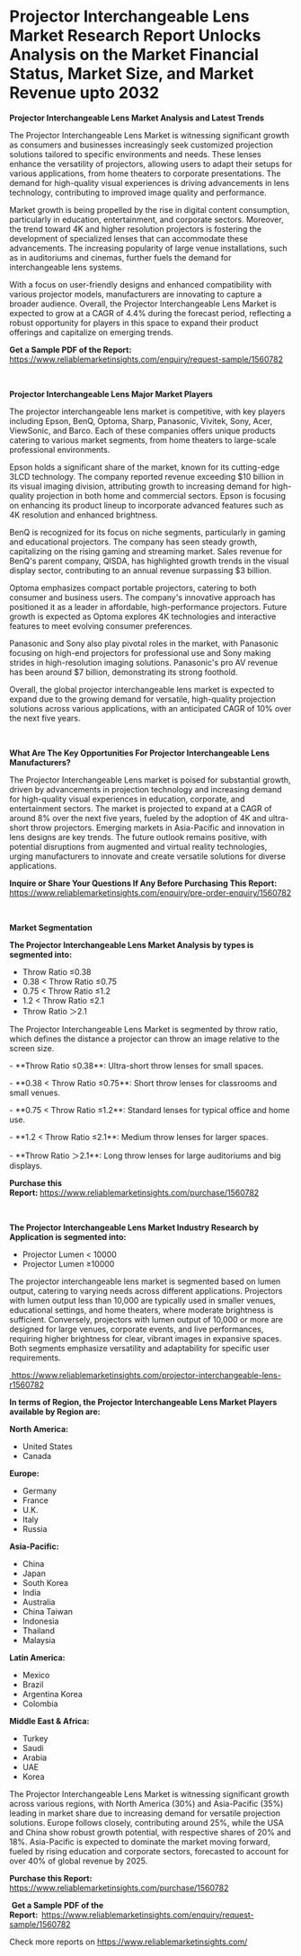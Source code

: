 <p><h1>Projector Interchangeable Lens Market Research Report Unlocks Analysis on the Market Financial Status, Market Size, and Market Revenue upto 2032</h1></p><p><strong>Projector Interchangeable Lens Market Analysis and Latest Trends</strong></p>
<p><p>The Projector Interchangeable Lens Market is witnessing significant growth as consumers and businesses increasingly seek customized projection solutions tailored to specific environments and needs. These lenses enhance the versatility of projectors, allowing users to adapt their setups for various applications, from home theaters to corporate presentations. The demand for high-quality visual experiences is driving advancements in lens technology, contributing to improved image quality and performance.</p><p>Market growth is being propelled by the rise in digital content consumption, particularly in education, entertainment, and corporate sectors. Moreover, the trend toward 4K and higher resolution projectors is fostering the development of specialized lenses that can accommodate these advancements. The increasing popularity of large venue installations, such as in auditoriums and cinemas, further fuels the demand for interchangeable lens systems.</p><p>With a focus on user-friendly designs and enhanced compatibility with various projector models, manufacturers are innovating to capture a broader audience. Overall, the Projector Interchangeable Lens Market is expected to grow at a CAGR of 4.4% during the forecast period, reflecting a robust opportunity for players in this space to expand their product offerings and capitalize on emerging trends.</p></p>
<p><strong>Get a Sample PDF of the Report:&nbsp;</strong> <a href="https://www.reliablemarketinsights.com/enquiry/request-sample/1560782?utm_campaign=2176&utm_medium=2&utm_source=Github&utm_content=ia&utm_term=09022025&utm_id=projector-interchangeable-lens">https://www.reliablemarketinsights.com/enquiry/request-sample/1560782</a></p>
<p>&nbsp;</p>
<p><strong>Projector Interchangeable Lens Major Market Players</strong></p>
<p><p>The projector interchangeable lens market is competitive, with key players including Epson, BenQ, Optoma, Sharp, Panasonic, Vivitek, Sony, Acer, ViewSonic, and Barco. Each of these companies offers unique products catering to various market segments, from home theaters to large-scale professional environments.</p><p>Epson holds a significant share of the market, known for its cutting-edge 3LCD technology. The company reported revenue exceeding $10 billion in its visual imaging division, attributing growth to increasing demand for high-quality projection in both home and commercial sectors. Epson is focusing on enhancing its product lineup to incorporate advanced features such as 4K resolution and enhanced brightness. </p><p>BenQ is recognized for its focus on niche segments, particularly in gaming and educational projectors. The company has seen steady growth, capitalizing on the rising gaming and streaming market. Sales revenue for BenQ's parent company, QISDA, has highlighted growth trends in the visual display sector, contributing to an annual revenue surpassing $3 billion.</p><p>Optoma emphasizes compact portable projectors, catering to both consumer and business users. The company's innovative approach has positioned it as a leader in affordable, high-performance projectors. Future growth is expected as Optoma explores 4K technologies and interactive features to meet evolving consumer preferences.</p><p>Panasonic and Sony also play pivotal roles in the market, with Panasonic focusing on high-end projectors for professional use and Sony making strides in high-resolution imaging solutions. Panasonic's pro AV revenue has been around $7 billion, demonstrating its strong foothold.</p><p>Overall, the global projector interchangeable lens market is expected to expand due to the growing demand for versatile, high-quality projection solutions across various applications, with an anticipated CAGR of 10% over the next five years.</p></p>
<p>&nbsp;</p>
<p><strong>What Are The Key Opportunities For Projector Interchangeable Lens Manufacturers?</strong></p>
<p><p>The Projector Interchangeable Lens market is poised for substantial growth, driven by advancements in projection technology and increasing demand for high-quality visual experiences in education, corporate, and entertainment sectors. The market is projected to expand at a CAGR of around 8% over the next five years, fueled by the adoption of 4K and ultra-short throw projectors. Emerging markets in Asia-Pacific and innovation in lens designs are key trends. The future outlook remains positive, with potential disruptions from augmented and virtual reality technologies, urging manufacturers to innovate and create versatile solutions for diverse applications.</p></p>
<p><strong>Inquire or Share Your Questions If Any Before Purchasing This Report:</strong> <a href="https://www.reliablemarketinsights.com/enquiry/pre-order-enquiry/1560782?utm_campaign=2176&utm_medium=2&utm_source=Github&utm_content=ia&utm_term=09022025&utm_id=projector-interchangeable-lens">https://www.reliablemarketinsights.com/enquiry/pre-order-enquiry/1560782</a></p>
<p>&nbsp;</p>
<p><strong>Market Segmentation</strong></p>
<p><strong>The Projector Interchangeable Lens Market Analysis by types is segmented into:</strong></p>
<p><ul><li>Throw Ratio ≤0.38</li><li>0.38 < Throw Ratio ≤0.75</li><li>0.75 < Throw Ratio ≤1.2</li><li>1.2 < Throw Ratio ≤2.1</li><li>Throw Ratio ＞2.1</li></ul></p>
<p><p>The Projector Interchangeable Lens Market is segmented by throw ratio, which defines the distance a projector can throw an image relative to the screen size. </p><p>- **Throw Ratio ≤0.38**: Ultra-short throw lenses for small spaces.</p><p>- **0.38 < Throw Ratio ≤0.75**: Short throw lenses for classrooms and small venues.</p><p>- **0.75 < Throw Ratio ≤1.2**: Standard lenses for typical office and home use.</p><p>- **1.2 < Throw Ratio ≤2.1**: Medium throw lenses for larger spaces.</p><p>- **Throw Ratio ＞2.1**: Long throw lenses for large auditoriums and big displays.</p></p>
<p><strong>Purchase this Report:&nbsp;</strong><a href="https://www.reliablemarketinsights.com/purchase/1560782?utm_campaign=2176&utm_medium=2&utm_source=Github&utm_content=ia&utm_term=09022025&utm_id=projector-interchangeable-lens">https://www.reliablemarketinsights.com/purchase/1560782</a></p>
<p>&nbsp;</p>
<p><strong>The Projector Interchangeable Lens Market Industry Research by Application is segmented into:</strong></p>
<p><ul><li>Projector Lumen < 10000</li><li>Projector Lumen ≥10000</li></ul></p>
<p><p>The projector interchangeable lens market is segmented based on lumen output, catering to varying needs across different applications. Projectors with lumen output less than 10,000 are typically used in smaller venues, educational settings, and home theaters, where moderate brightness is sufficient. Conversely, projectors with lumen output of 10,000 or more are designed for large venues, corporate events, and live performances, requiring higher brightness for clear, vibrant images in expansive spaces. Both segments emphasize versatility and adaptability for specific user requirements.</p></p>
<p><a href="https://www.reliablemarketinsights.com/projector-interchangeable-lens-r1560782?utm_campaign=2176&utm_medium=2&utm_source=Github&utm_content=ia&utm_term=09022025&utm_id=projector-interchangeable-lens">&nbsp;https://www.reliablemarketinsights.com/projector-interchangeable-lens-r1560782</a></p>
<p><strong>In terms of Region, the Projector Interchangeable Lens Market Players available by Region are:</strong></p>
<p>
    <p> <strong> North America: </strong>
        <ul>
            <li>United States</li>
            <li>Canada</li>
        </ul>
        </p> 
    <p> <strong> Europe: </strong>
        <ul>
            <li>Germany</li>
            <li>France</li>
            <li>U.K.</li>
            <li>Italy</li>
            <li>Russia</li>
        </ul>
        </p> 
    <p> <strong> Asia-Pacific: </strong>
        <ul>
            <li>China</li>
            <li>Japan</li>
            <li>South Korea</li>
            <li>India</li>
            <li>Australia</li>
            <li>China Taiwan</li>
            <li>Indonesia</li>
            <li>Thailand</li>
            <li>Malaysia</li>
        </ul>
        </p> 
    <p> <strong> Latin America: </strong>
        <ul>
            <li>Mexico</li>
            <li>Brazil</li>
            <li>Argentina Korea</li>
            <li>Colombia</li>
        </ul>
        </p> 
    <p> <strong> Middle East & Africa: </strong>
        <ul>
            <li>Turkey</li>
            <li>Saudi</li>
            <li>Arabia</li>
            <li>UAE</li>
            <li>Korea</li>
        </ul>
    </p>
    </p>
<p><p>The Projector Interchangeable Lens Market is witnessing significant growth across various regions, with North America (30%) and Asia-Pacific (35%) leading in market share due to increasing demand for versatile projection solutions. Europe follows closely, contributing around 25%, while the USA and China show robust growth potential, with respective shares of 20% and 18%. Asia-Pacific is expected to dominate the market moving forward, fueled by rising education and corporate sectors, forecasted to account for over 40% of global revenue by 2025.</p></p>
<p><strong>Purchase this Report: </strong><a href="https://www.reliablemarketinsights.com/purchase/1560782?utm_campaign=2176&utm_medium=2&utm_source=Github&utm_content=ia&utm_term=09022025&utm_id=projector-interchangeable-lens">https://www.reliablemarketinsights.com/purchase/1560782</a></p>
<p>&nbsp;<strong>Get a Sample PDF of the Report:&nbsp;&nbsp;</strong><a href="https://www.reliablemarketinsights.com/enquiry/request-sample/1560782?utm_campaign=2176&utm_medium=2&utm_source=Github&utm_content=ia&utm_term=09022025&utm_id=projector-interchangeable-lens">https://www.reliablemarketinsights.com/enquiry/request-sample/1560782</a></p>
<p><strong></strong></p>
<p>Check more reports on <a href="https://www.reliablemarketinsights.com/?utm_campaign=2176&utm_medium=2&utm_source=Github&utm_content=ia&utm_term=09022025&utm_id=projector-interchangeable-lens">https://www.reliablemarketinsights.com/</a></p>